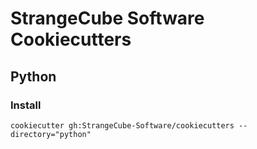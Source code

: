 # StrangeCube Software Cookiecutters

## Python

### Install

```shell
cookiecutter gh:StrangeCube-Software/cookiecutters --directory="python"
```
